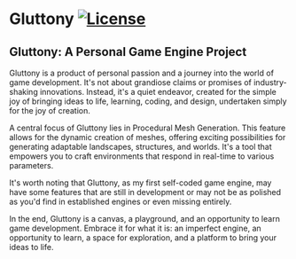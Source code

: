 # Gluttony [![License](https://img.shields.io/github/license/TheCherno/Hazel.svg)](https://github.com/Mich-DichCherno/Gluttony/LICENSE)

## Gluttony: A Personal Game Engine Project

Gluttony is a product of personal passion and a journey into the world of game development. It's not about grandiose claims or promises of industry-shaking innovations. Instead, it's a quiet endeavor, created for the simple joy of bringing ideas to life, learning, coding, and design, undertaken simply for the joy of creation.

A central focus of Gluttony lies in Procedural Mesh Generation. This feature allows for the dynamic creation of meshes, offering exciting possibilities for generating adaptable landscapes, structures, and worlds. It's a tool that empowers you to craft environments that respond in real-time to various parameters.

It's worth noting that Gluttony, as my first self-coded game engine, may have some features that are still in development or may not be as polished as you'd find in established engines or even missing entirely. 

In the end, Gluttony is a canvas, a playground, and an opportunity to learn game development. Embrace it for what it is: an imperfect engine, an opportunity to learn, a space for exploration, and a platform to bring your ideas to life.
